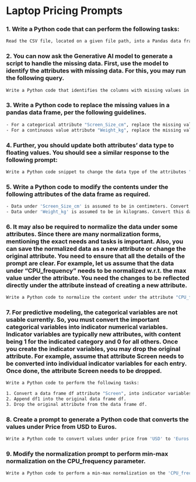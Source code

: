 # Laptop Pricing Prompts

### 1. Write a Python code that can perform the following tasks:

```bash
Read the CSV file, located on a given file path, into a Pandas data frame, assuming that the first rows of the file are the headers for the data.
```

### 2. You can now ask the Generative AI model to generate a script to handle the missing data. First, use the model to identify the attributes with missing data. For this, you may run the following query.

```bash
Write a Python code that identifies the columns with missing values in a pandas data frame.
```

### 3. Write a Python code to replace the missing values in a pandas data frame, per the following guidelines.

```bash
- For a categorical attribute "Screen_Size_cm", replace the missing values with the most frequent   value in the column.
- For a continuous value attribute "Weight_kg", replace the missing values with the mean value of the entries in the column.
```

### 4. Further, you should update both attributes’ data type to floating values. You should see a similar response to the following prompt:

```bash
Write a Python code snippet to change the data type of the attributes "Screen_Size_cm" and "Weight_kg" of a data frame to float.
```

### 5. Write a Python code to modify the contents under the following attributes of the data frame as required.

```bash
- Data under 'Screen_Size_cm' is assumed to be in centimeters. Convert this data into inches. Modify the name of the attribute to 'Screen_Size_inch'.
- Data under 'Weight_kg' is assumed to be in kilograms. Convert this data into pounds. Modify the name of the attribute to 'Weight_pounds'.
```

### 6. It may also be required to normalize the data under some attributes. Since there are many normalization forms, mentioning the exact needs and tasks is important. Also, you can save the normalized data as a new attribute or change the original attribute. You need to ensure that all the details of the prompt are clear. For example, let us assume that the data under “CPU_frequency” needs to be normalized w.r.t. the max value under the attribute. You need the changes to be reflected directly under the attribute instead of creating a new attribute.

```bash
Write a Python code to normalize the content under the attribute "CPU_frequency" in a data frame df concerning its maximum value. Make changes to the original data, and do not create a new attribute.
```

### 7. For predictive modeling, the categorical variables are not usable currently. So, you must convert the important categorical variables into indicator numerical variables. Indicator variables are typically new attributes, with content being 1 for the indicated category and 0 for all others. Once you create the indicator variables, you may drop the original attribute. For example, assume that attribute Screen needs to be converted into individual indicator variables for each entry. Once done, the attribute Screen needs to be dropped.

```bash
Write a Python code to perform the following tasks:

1. Convert a data frame df attribute "Screen", into indicator variables, saved as df1, with the naming convention "Screen_<unique value of the attribute>".
2. Append df1 into the original data frame df.
3. Drop the original attribute from the data frame df.
```

### 8. Create a prompt to generate a Python code that converts the values under Price from USD to Euros.

```bash
Write a Python code to convert values under price from 'USD' to 'Euros'
```

### 9. Modify the normalization prompt to perform min-max normalization on the CPU_frequency parameter.

```bash
Write a Python code to perform a min-max normalization on the 'CPU_frequency' parameter
```